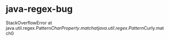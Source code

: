 # java-regex-bug
StackOverflowError at java.util.regex.Pattern$CharProperty.match at java.util.regex.Pattern$Curly.match0
